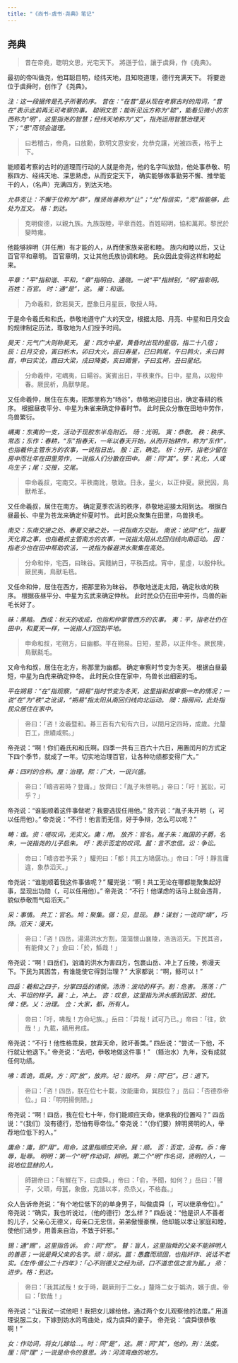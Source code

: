 ```yaml
---
title: "《尚书·虞书·尧典》笔记"
---
```


## 尧典

> 昔在帝堯，聦明文思，光宅天下。
> 將遜于位，讓于虞舜，作《堯典》。

最初的帝叫做尧，他耳聪目明，经纬天地，且知晓道理，德行充满天下。
将要逊位于虞舜时，创作了《尧典》。

*注：这一段据传是孔子所著的序。*
*昔在：“在昔”是从现在考察古时的用词，“昔在”表示此前再无可考察的事。*
*聪明文思：能听见远方称为“聪”，能看见微小的东西称为“明”，这里指尧的智慧；经纬天地称为“文”，指尧运用智慧治理天下；“思”而领会道理。*

> 曰若稽古，帝堯，曰放勳，欽明文思安安，允恭克讓，光被四表，格于上下。

能顺着考察的古时的道理而行动的人就是帝尧，他的名字叫放勋，他处事恭敬、明察四方、经纬天地、深思熟虑，从而安定天下，
确实能够做事勤劳不懈、推举能干的人，（名声）充满四方，到达天地。

*允恭克让：不懈于位称为“恭”，推贤尚善称为“让”；“允”指信实，“克”指能够，此处为互文。*
*格：到达。*

> 克明俊德，以親九族。九族既睦，平章百姓。百姓昭明，協和萬邦。黎民於變時雍。

他能够辨明（并任用）有才能的人，从而使家族亲密和睦。
族内和睦以后，又让百官平和章明。
百官章明，又让其他氏族协调和睦。
民众因此变得这样和睦起来。

*平章：“平”指和谐、平和，“章”指明白、通晓。一说“平”指辨别，“明”指彰明。*
*百姓：百官。*
*时：通“是”，这。*
*雍：和谐。*

> 乃命羲和，欽若昊天，歷象日月星辰，敬授人時。

于是命令羲氏和和氏，恭敬地遵守广大的天空，根据太阳、月亮、中星和日月交会的规律制定历法，尊敬地为人们授予时间。

*昊天：元气广大则称昊天。*
*星：四方中星，黄昏时出现的星宿，指二十八宿；辰：日月交会，寅曰析木，卯曰大火，辰曰寿星，巳曰鹑尾，午曰鹑火，未曰鹑首，申曰实沈，酉曰大梁，戌曰降娄，亥曰娵訾，子曰玄枵，丑曰星纪。*

> 分命羲仲，宅嵎夷，曰暘谷。寅賓出日，平秩東作。日中，星鳥，以殷仲春。厥民析，鳥獸孳尾。

又任命羲仲，居住在东夷，把那里称为“旸谷”，恭敬地迎接日出，确定春耕的秩序。
根据昼夜平分、中星为朱雀来确定仲春时节。
此时民众分散在田地中劳作，鸟兽繁衍。

*嵎夷：东夷的一支，活动于现胶东半岛附近。*
*旸：光明。*
*寅：恭敬。*
*秩：秩序、常态；东作：春耕，“东”指春天，一年以春天开始，从而开始耕作，称为“东作”，也指羲仲主管东方的农事，一说指日出。*
*殷：正，确定。*
*析：分开，指老少留在房中而壮年在田里劳作，一说指人们分散在田中。*
*厥：同“其”。孳：乳化，人或鸟生子；尾：交接，交尾。*

> 申命羲叔，宅南交。平秩南訛，敬致。日永，星火，以正仲夏。厥民因，鳥獸希革。

又任命羲叔，居住在南方。
确定夏季农活的秩序，恭敬地迎接太阳到达。
根据白昼最长、中星为苍龙来确定仲夏时节。
此时民众聚集在田里，鸟兽换毛。

*南交：东南交接之处、春夏交接之处，一说指南方交趾。*
*南讹：讹同“化”，指夏天化育之事，也指羲叔主管南方的农事，一说指太阳从北回归线向南运动。*
*因：指老少也在田中帮助农活，一说指为躲避洪水聚集在高处。*

> 分命和仲，宅西，曰昧谷。寅餞納日，平秩西成。宵中，星虛，以殷仲秋。厥民夷，鳥獸毛毨。

又任命和仲，居住在西方，把那里称为昧谷。
恭敬地送走太阳，确定秋收的秩序。
根据夜昼平分、中星为玄武来确定仲秋。
此时民众仍在田中劳作，鸟兽的新毛长好了。

*昧：黑暗。*
*西成：秋天的收成，也指和仲掌管西方的农事。*
*夷：平，指老壮仍在田中，和夏天一样，一说指人们回到平地。*

> 申命和叔，宅朔方，曰幽都。平在朔易。日短，星昴，以正仲冬。厥民隩，鳥獸氄毛。

又命令和叔，居住在北方，称那里为幽都。
确定审察时节变为冬天。
根据白昼最短，中星为白虎来确定仲冬。
此时民众住在家中，鸟兽长出细密的毛。

*平在朔易：“在”指观察，“朔易”指时节变为冬天，这里指和叔审察一年的情况；一说“在”为“秩”之讹误，“朔易”指太阳从南回归线向北运动。*
*隩：指房间，此处指民众居住在家中。*

> 帝曰：「咨！汝羲暨和。朞三百有六旬有六日，以閏月定四時，成歲。允釐百工，庶績咸熙。」

帝尧说：“啊！你们羲氏和和氏啊。四季一共有三百六十六日，用置闰月的方式定下四个季节，就成了一年。切实地治理百官，让各种功绩都变得广大。”

*朞：四时的合称。厘：治理。熙：广大，一说兴盛。*

> 帝曰：「疇咨若時？登庸。」放齊曰：「胤子朱啓明。」帝曰：「吁！嚚訟，可乎？」

帝尧说：“谁能顺着这件事做呢？我要选拔任用他。”
放齐说：“胤子朱开明（，可以任用他）。”
帝尧说：“不行！他言而无信，好于争辩，怎么可以呢？”

*畴：谁。资：嗟叹词，无实义。庸：用。*
*放齐：官名。胤子朱：胤国的子爵，名朱，一说指尧的儿子启朱。*
*吁：表示否定的叹词。嚚：言不忠信。讼：争讼。*

> 帝曰：「疇咨若予采？」驩兜曰：「都！共工方鳩僝功。」帝曰：「吁！靜言庸違，象恭滔天。」

帝尧说：“谁能顺着我这件事做呢？”
驩兜说：“啊！共工无论在哪都能聚集起好事，显现出功勋（，可以任用他）。”
帝尧说：“不行！他谋虑的话马上就会违背，貌似恭敬而气焰滔天。”

*采：事情。*
*共工：官名。鸠：聚集。僝：见，显现。*
*静：谋划；一说同“靖”，巧饰。滔天：漫天。*

> 帝曰：「咨！四岳，湯湯洪水方割，蕩蕩懷山襄陵，浩浩滔天。下民其咨，有能俾乂？」僉曰：「於，鯀哉！」

帝尧说：“啊！四岳们，汹涌的洪水为害四方，包裹山岳、冲上了丘陵，弥漫天下。下民为其困苦，有谁能使它得到治理？”
大家都说：“啊，鲧可以！”

*四岳：羲和之四子，分掌四岳的诸侯。汤汤：波动的样子。割：危害。*
*荡荡：广大、平坦的样子。襄：上，冲上。*
*咨：叹息，这里指为洪水感到困苦、担忧。俾：使。乂：治理。*
*佥：大家，都，所有人。*

> 帝曰：「吁，咈哉！方命圮族。」岳曰：「异哉！試可乃已。」帝曰：「往，欽哉！」九載，績用弗成。

帝尧说：“不行！他性格乖戾，放弃天命，败坏善类。”
四岳说：“尝试一下他，不行就让他退下。”
帝尧说：“去吧，恭敬地做这件事！”
（鲧治水）九年，没有成就任何功绩。

*咈：乖诡，乖戾。方：同“放”，放弃。圮：毁坏。*
*异：同“已”。已：退下。*

> 帝曰：「咨！四岳，朕在位七十載，汝能庸命，巽朕位？」岳曰：「否德忝帝位。」曰：「明明揚側陋。」

帝尧说：“啊！四岳，我在位七十年，你们能顺应天命，继承我的位置吗？”
四岳说：“（我们）没有德行，恐怕有辱帝位。”
帝尧说：“（你们要）辨明贤明的人，举荐地位低下的人。”

*庸命：庸，即“用”。用命，这里指顺应天命。巽：顺。*
*否：否定，没有。忝：侮辱，耻辱。*
*明明：第一个“明”作动词，辨明。第二个“明”作名词，贤明的人，一说地位显赫的人。*

> 師錫帝曰：「有鰥在下，曰虞舜。」帝曰：「俞，予聞，如何？」岳曰：「瞽子，父頑，母嚚，象傲，克諧以孝，烝烝乂，不格姦。」

众人告诉帝尧说：“有个地位低下的的单身男子，叫做虞舜（，可以继承帝位）。”
帝尧说：“确实，我也听说过，（他的德行）怎么样？”
四岳说：“他是识人不善者的儿子，父亲心无德义，母亲口无忠信，弟弟傲慢豪横，他却能以孝让家庭和睦，使他们进步，用善来自治，不致于奸邪。”

*锡：通“赐”，这里指告诉。*
*俞：同“然”。*
*瞽：盲人，这里指舜的父亲不能辨明人的善恶；一说是舜父亲的名字。顽：顽劣。嚚：愚蠢而顽固，也指奸诈、说话不老实。《左传·僖公二十四年》：「心不则德义之经为顽，口不道忠信之言为嚚。」*
*烝：进步。格：到达。*

> 帝曰：「我其試哉！女于時，觀厥刑于二女。」釐降二女于嬀汭，嬪于虞。帝曰：「欽哉！」

帝尧说：“让我试一试他吧！我把女儿嫁给他，通过两个女儿观察他的法度。”
用道理说服二女，下嫁到妫水的弯曲处，成为虞舜的妻子。
帝尧说：“虞舜很恭敬啊！”

*女：作动词，将女儿嫁给…。时：同“是”，这。厥：同“其”，他的。刑：法度。*
*厘：同“理”；一说是命令的意思。汭：河流弯曲的地方。*
